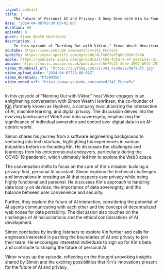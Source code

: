```yaml
---
layout: podcast
title: |
    The Future of Personal AI and Privacy: A Deep Dive with Kin Co-Founder Simon Westh Henriksen
date: "2024-04-08T00:00:00+01:00"
duration: 59
episode: 8
guest: Simon Westh Henriksen
description: |
    In this episode of "Nerding Out with Viktor," Simon Westh Henriksen, co-founder of Kin, discusses the intersection of AI, machine learning, and digital privacy, emphasizing data sovereignty and the development of a privacy-first personal AI assistant, while exploring future AI interactions, decentralized web nodes, and ethical considerations in AI development.
youtube: https://www.youtube.com/watch?v=341_FLnhe5s
spotify: https://open.spotify.com/episode/4LlXoF8oZFqhCU356rZ4KW
apple: https://podcasts.apple.com/gb/podcast/the-future-of-personal-ai-and-privacy-a-deep/id1722663295?i=1000651715829
amazon: https://music.amazon.co.uk/podcasts/c8e79c21-2dde-4597-b9fb-257ecbc2bf29/episodes/9da16f7c-d7b5-4cbf-9fce-16a1c43bf5e8/nerding-out-with-viktor-the-future-of-personal-ai-and-privacy-a-deep-dive-with-kin-co-founder-simon-westh-henriksen
video_thumbnail_url: "https://i.ytimg.com/vi/341_FLnhe5s/default.jpg"
video_upload_date: "2024-04-07T23:00:01Z"
video_duration: "PT59M35S"
video_embed_url: "https://www.youtube.com/embed/341_FLnhe5s"
---
```


In this episode of "Nerding Out with Viktor," host Viktor engages in an enlightening conversation with Simon Westh Henriksen, the co-founder of [Kin](https://mykin.ai/) (formerly known as Hyphen), a company revolutionizing the intersection of AI, machine learning, and digital privacy. The discussion delves into the evolving landscape of Web3 and data sovereignty, emphasizing the significance of individual ownership and control over digital data in an AI-centric world.

Simon shares his journey from a software engineering background to venturing into tech startups, highlighting his experiences in various industries before co-founding Kin. He discusses the challenges and learnings from his entrepreneurial endeavors, particularly during the COVID-19 pandemic, which ultimately led him to explore the Web3 space.

The conversation shifts to focus on the core of Kin's mission: building a privacy-first, personal AI assistant. Simon explains the technical challenges and innovations in creating an AI that respects user privacy while being highly functional and personal. He discusses Kin's approach to handling data locally on devices, the importance of data sovereignty, and the balance between user convenience and security.

Further, they explore the future of AI interaction, considering the potential of AI agents communicating with each other and the concept of decentralized web nodes for data portability. The discussion also touches on the challenges of AI hallucinations and the ethical considerations of AI development.

Simon concludes by inviting listeners to explore Kin further and calls for engineers interested in pushing the boundaries of AI and privacy to join their team. He encourages interested individuals to sign up for Kin's beta and contribute to shaping the future of personal AI.

Viktor wraps up the episode, reflecting on the thought-provoking insights shared by Simon and the exciting possibilities that Kin's innovations present for the future of AI and privacy.
